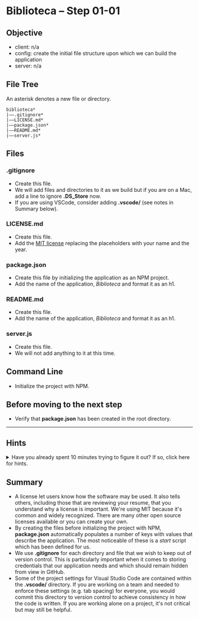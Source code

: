 # Biblioteca – Step 01-01

## Objective
* client: n/a
* config: create the initial file structure upon which we can build the application
* server: n/a

## File Tree
An asterisk denotes a new file or directory.
```
biblioteca*
|––.gitignore*
|––LICENSE.md*
|––package.json*
|––README.md*
|––server.js*
```

## Files
### .gitignore
* Create this file.
* We will add files and directories to it as we build but if you are on a Mac, add a line to ignore **.DS_Store** now.
* If you are using VSCode, consider adding **.vscode/** (see notes in Summary below).

### LICENSE.md
* Create this file.
* Add the [MIT license](https://opensource.org/licenses/MIT) replacing the placeholders with your name and the year.

### package.json
* Create this file by initializing the application as an NPM project.
* Add the name of the application, _Biblioteca_ and format it as an h1.

### README.md
* Create this file.
* Add the name of the application, _Biblioteca_ and format it as an h1.

### server.js
* Create this file.
* We will not add anything to it at this time.

## Command Line
* Initialize the project with NPM.

## Before moving to the next step
* Verify that **package.json** has been created in the root directory.

___

## Hints
<details>
  <summary>Have you already spent 10 minutes trying to figure it out? If so, click here for hints.</summary>
    
* `cd <path/to/directory>`
* `mkdir <someDirectoryName>`
* `npm init -y`
* `touch <someFileNameWithExtension>`
</details>


## Summary
* A license let users know how the software may be used. It also tells others, including those that are reviewing your resume, that you understand why a license is important. We're using MIT because it's common and widely recognized. There are many other open source licenses available or you can create your own.
* By creating the files before initializing the project with NPM, **package.json** automatically populates a number of keys with values that describe the application. The most noticeable of these is a _start_ script which has been defined for us.
* We use **.gitignore** for each directory and file that we wish to keep out of version control. This is particularly important when it comes to storing credentials that our application needs and which should remain hidden from view in GitHub.
* Some of the project settings for Visual Studio Code are contained within the **.vscode/** directory. If you are working on a team and needed to enforce these settings (e.g. tab spacing) for everyone, you would commit this directory to version control to achieve consistency in how the code is written. If you are working alone on a project, it's not critical but may still be helpful.
